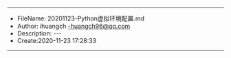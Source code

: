___
- FileName: 20201123-Python虚拟环境配置.md
- Author: ihuangch -huangch96@qq.com
- Description: ---
- Create:2020-11-23 17:28:33
___


